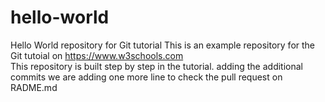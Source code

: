# hello-world
Hello World repository for Git tutorial This is an example repository for the Git tutoial on https://www.w3schools.com  
This repository is built step by step in the tutorial.
adding the additional commits
we are adding one more line to check the pull request on RADME.md
